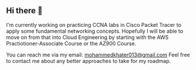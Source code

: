 ## Hi there 👋

<!--
**Mohammed0Khater/Mohammed0Khater** is a ✨ _special_ ✨ repository because its `README.md` (this file) appears on your GitHub profile.

Here are some ideas to get you started:

- 🔭 I’m currently working on ...
- 🌱 I’m currently learning ...
- 👯 I’m looking to collaborate on ...
- 🤔 I’m looking for help with ...
- 💬 Ask me about ...
- 📫 How to reach me: ...
- 😄 Pronouns: ...
- ⚡ Fun fact: ...
-->
I'm currently working on practicing CCNA labs in Cisco Packet Tracer to apply some fundamental networking concepts. Hopefully I will be able to move on from that into Cloud Engineering by starting with the AWS Practiotioner-Associate Course or the AZ900 Course.

You can reach me via my email: mohammedkhater013@gmail.com
Feel free to contact me about any better approaches to take for my roadmap.
